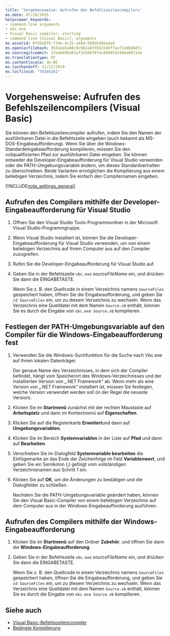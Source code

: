 ```yaml
---
title: 'Vorgehensweise: Aufrufen des Befehlszeilencompilers'
ms.date: 07/20/2015
helpviewer_keywords:
- command-line arguments
- vbc.exe
- Visual Basic compiler, starting
- command line [Visual Basic], arguments
ms.assetid: 0fd9a8f6-f34e-4c35-a49d-9b9bbd8da4a9
ms.openlocfilehash: 3b34ebba68c9c9b2a8335822d0ffaef2a9b06d7c
ms.sourcegitcommit: 17ee6605e01ef32506f8fdc686954244ba6911de
ms.translationtype: HT
ms.contentlocale: de-DE
ms.lasthandoff: 11/22/2019
ms.locfileid: "74344261"
---
```

# <a name="how-to-invoke-the-command-line-compiler-visual-basic"></a>Vorgehensweise: Aufrufen des Befehlszeilencompilers (Visual Basic)

Sie können den Befehlszeilencompiler aufrufen, indem Sie den Namen der ausführbaren Datei in die Befehlszeile eingeben (auch bekannt als MS-DOS-Eingabeaufforderung). Wenn Sie über die Windows-Standardeingabeaufforderung kompilieren, müssen Sie den vollqualifizierten Pfad zur ausführbaren Datei eingeben. Sie können entweder die Developer-Eingabeaufforderung für Visual Studio verwenden oder die PATH-Umgebungsvariable ändern, um dieses Standardverhalten zu überschreiben. Beide Varianten ermöglichen die Kompilierung aus einem beliebigen Verzeichnis, indem Sie einfach den Compilernamen eingeben.

[!INCLUDE[note_settings_general](~/includes/note-settings-general-md.md)]

## <a name="to-invoke-the-compiler-using-the-developer-command-prompt-for-visual-studio"></a>Aufrufen des Compilers mithilfe der Developer-Eingabeaufforderung für Visual Studio

1. Öffnen Sie den Visual Studio Tools-Programmordner in der Microsoft Visual Studio-Programmgruppe.

2. Wenn Visual Studio installiert ist, können Sie die Developer-Eingabeaufforderung für Visual Studio verwenden, um von einem beliebigen Verzeichnis auf Ihrem Computer aus auf den Compiler zuzugreifen.

3. Rufen Sie die Developer-Eingabeaufforderung für Visual Studio auf.

4. Geben Sie in der Befehlszeile `vbc.exe` *sourceFileName* ein, und drücken Sie dann die EINGABETASTE.

    Wenn Sie z. B. den Quellcode in einem Verzeichnis namens `SourceFiles` gespeichert haben, öffnen Sie die Eingabeaufforderung, und geben Sie `cd SourceFiles` ein, um zu diesem Verzeichnis zu wechseln. Wenn das Verzeichnis eine Quelldatei mit dem Namen `Source.vb` enthält, können Sie es durch die Eingabe von `vbc.exe Source.vb` kompilieren.

## <a name="to-set-the-path-environment-variable-to-the-compiler-for-the-windows-command-prompt"></a>Festlegen der PATH-Umgebungsvariable auf den Compiler für die Windows-Eingabeaufforderung fest

1. Verwenden Sie die Windows-Suchfunktion für die Suche nach Vbc.exe auf Ihrem lokalen Datenträger.

    Der genaue Name des Verzeichnisses, in dem sich der Compiler befindet, hängt vom Speicherort des Windows-Verzeichnisses und der installierten Version von „.NET Framework“ ab. Wenn mehr als eine Version von „.NET Framework“ installiert ist, müssen Sie festlegen, welche Version verwendet werden soll (in der Regel die neueste Version).

2. Klicken Sie im **Startmenü** zunächst mit der rechten Maustaste auf **Arbeitsplatz** und dann im Kontextmenü auf **Eigenschaften**.

3. Klicken Sie auf die Registerkarte **Erweitert**und dann auf **Umgebungsvariablen**.

4. Klicken Sie im Bereich **Systemvariablen** in der Liste auf **Pfad** und dann auf **Bearbeiten**.

5. Verschieben Sie im Dialogfeld **Systemvariable bearbeiten** die Einfügemarke an das Ende der Zeichenfolge im Feld **Variablenwert**, und geben Sie ein Semikolon (;) gefolgt vom vollständigen Verzeichnisnamen aus Schritt 1 ein.

6. Klicken Sie auf **OK**, um die Änderungen zu bestätigen und die Dialogfelder zu schließen.

     Nachdem Sie die PATH-Umgebungsvariable geändert haben, können Sie den Visual Basic-Compiler von einem beliebigen Verzeichnis auf dem Computer aus in der Windows-Eingabeaufforderung ausführen.

## <a name="to-invoke-the-compiler-using-the-windows-command-prompt"></a>Aufrufen des Compilers mithilfe der Windows-Eingabeaufforderung

1. Klicken Sie im **Startmenü** auf den Ordner **Zubehör**, und öffnen Sie dann die **Windows-Eingabeaufforderung**.

2. Geben Sie in der Befehlszeile `vbc.exe` *sourceFileName* ein, und drücken Sie dann die EINGABETASTE.

     Wenn Sie z. B. den Quellcode in einem Verzeichnis namens `SourceFiles` gespeichert haben, öffnen Sie die Eingabeaufforderung, und geben Sie `cd SourceFiles` ein, um zu diesem Verzeichnis zu wechseln. Wenn das Verzeichnis eine Quelldatei mit dem Namen `Source.vb` enthält, können Sie es durch die Eingabe von `vbc.exe Source.vb` kompilieren.

## <a name="see-also"></a>Siehe auch

- [Visual Basic-Befehlszeilencompiler](../../../visual-basic/reference/command-line-compiler/index.md)
- [Bedingte Kompilierung](../../../visual-basic/programming-guide/program-structure/conditional-compilation.md)

